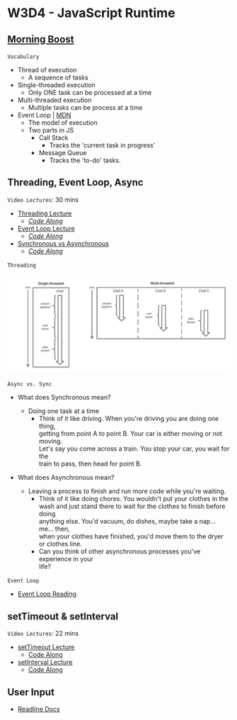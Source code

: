 # W3D4 - JavaScript Runtime

## [Morning Boost]

`Vocabulary`

- Thread of execution
  - A sequence of tasks
- Single-threaded execution
  - Only ONE task can be processed at a time
- Multi-threaded execution
  - Multiple tasks can be process at a time
- Event Loop | [MDN]
  - The model of execution
  - Two parts in JS
    - Call Stack
      - Tracks the 'current task in progress'
    - Message Queue
      - Tracks the 'to-do' tasks.

## Threading, Event Loop, Async

`Video Lectures`: 30 mins

- [Threading Lecture]
  - _[Code Along](./code-it-out/threading.js)_
- [Event Loop Lecture]
  - _[Code Along](./code-it-out/event_loop.js)_
- [Synchronous vs Asynchronous]
  - _[Code Along](./code-it-out/async_sync.js)_

`Threading`

![threading]

`Async vs. Sync`

- What does Synchronous mean?
  - Doing one task at a time
    - Think of it like driving. When you're driving you are doing one thing,\
    getting from point A to point B. Your car is either moving or not moving.\
    Let's say you come across a train. You stop your car, you wait for the\
    train to pass, then head for point B.

- What does Asynchronous mean?
  - Leaving a process to finish and run more code while you're waiting.
    - Think of it like doing chores. You wouldn't put your clothes in the\
    wash and just stand there to wait for the clothes to finish before doing\
    anything else. You'd vacuum, do dishes, maybe take a nap... me... then,\
    when your clothes have finished, you'd move them to the dryer\
    or clothes line.
    - Can you think of other asynchronous processes you've experience in your\
    life?

`Event Loop`

- [Event Loop Reading]

## setTimeout & setInterval

`Video Lectures`: 22 mins

- [setTimeout Lecture]
  - [Code Along](./code-it-out/setTimeout_lecture.js)
- [setInterval Lecture]
  - [Code Along](./code-it-out/setInterval_lecture.js)

## User Input

- [Readline Docs]

<!-- Links per cohort -->
[Morning Boost]: https://open.appacademy.io/learn/js-py---aug-2021-cohort-1-online/week-3-aug-2021-cohort-1-online/thursday-morning-boost
[Threading Lecture]: https://open.appacademy.io/learn/js-py---aug-2021-cohort-1-online/week-3-aug-2021-cohort-1-online/threading-lecture
[Event Loop Lecture]: https://open.appacademy.io/learn/js-py---aug-2021-cohort-1-online/week-3-aug-2021-cohort-1-online/event-loop-lecture
[Synchronous vs Asynchronous]: https://open.appacademy.io/learn/js-py---aug-2021-cohort-1-online/week-3-aug-2021-cohort-1-online/synchronous-vs-asynchronous-lecture
[setTimeout Lecture]: https://open.appacademy.io/learn/js-py---aug-2021-cohort-1-online/week-3-aug-2021-cohort-1-online/settimeout-lecture
[setInterval Lecture]: https://open.appacademy.io/learn/js-py---aug-2021-cohort-1-online/week-3-aug-2021-cohort-1-online/setinterval-lecture
[Event Loop Reading]: https://open.appacademy.io/learn/js-py---aug-2021-cohort-1-online/week-3-aug-2021-cohort-1-online/the-message-queue-and-event-loop
<!-- constant links -->
[threading]: ./images/threading.png
[Readline Docs]: https://nodejs.org/api/readline.html
[MDN]: https://developer.mozilla.org/en-US/docs/Web/JavaScript/EventLoop
